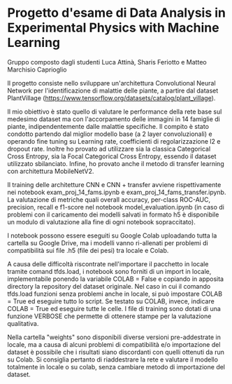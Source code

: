 # Progetto d'esame di Data Analysis in Experimental Physics with Machine Learning

Gruppo composto dagli studenti Luca Attinà, Sharis Feriotto e Matteo Marchisio Caprioglio

Il progetto consiste nello sviluppare un'architettura Convolutional Neural Network per l'identificazione di malattie delle piante, a partire dal dataset PlantVillage (https://www.tensorflow.org/datasets/catalog/plant_village).

Il mio obiettivo è stato quello di valutare le performance della rete base sul medesimo dataset ma con l'accorpamento delle immagini in 14 famiglie di piante, indipendentemente dalle malattie specifiche. Il compito è stato condotto partendo dal miglior modello base (a 2 layer convoluzionali) e operando fine tuning su Learning rate, coefficienti di regolarizzazione l2 e dropout rate. Inoltre ho provato ad utilizzare sia la classica Categorical Cross Entropy, sia la Focal Categorical Cross Entropy, essendo il dataset utilizzato sbilanciato. Infine, ho provato anche il metodo di transfer learning con architettura MobileNetV2.

Il training delle architetture CNN e CNN + transfer avviene rispettivamente nei notebook exam_proj_14_fams.ipynb e exam_proj_14_fams_transfer.ipynb. La valutazione di metriche quali overall accuracy, per-class ROC-AUC, precision, recall e f1-score nel notebook model_evaluation.ipynb (in caso di problemi con il caricamento dei modelli salvati in formato h5 è disponibile un modulo di valutazione alla fine di ogni notebook sopraccitato).

I notebook possono essere eseguiti su Google Colab uploadando tutta la cartella su Google Drive, ma i modelli vanno ri-allenati per problemi di compatibilità sui file .h5 (file dei pesi) tra locale e Colab.

A causa delle difficoltà riscontrate nell'importare il pacchetto in locale tramite comand tfds.load, i notebook sono forniti di un import in locale, implementabile ponendo la variabile COLAB = False e copiando in apposita directory la repository del dataset originale. Nel caso in cui il comando tfds.load funzioni senza problemi anche in locale, si può impostare COLAB = True ed eseguire tutto lo script. Se testato su COLAB, invece, indicare COLAB = True ed eseguire tutte le celle.
I file di training sono dotati di una funzione VERBOSE che permette di ottenere stampe per la valutazione qualitativa.

Nella cartella "weights" sono disponibili diverse versioni pre-addestrate in locale, ma a causa di alcuni problemi di compatibilità e/o importazione del dataset è possibile che i risultati siano discordanti con quelli ottenuti da run su Colab. Si consiglia pertanto di riaddestrare la rete e valutare il modello totalmente in locale o su colab, senza cambiare metodo di importazione del dataset.
